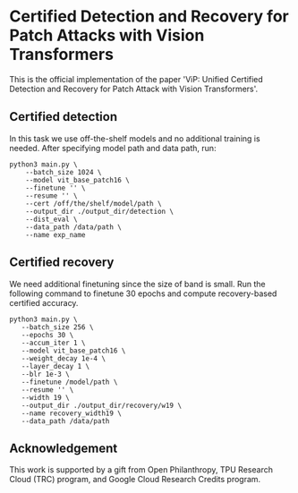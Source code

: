 # Certified Detection and Recovery for Patch Attacks with Vision Transformers
This is the official implementation of the paper 'ViP: Unified Certified Detection and Recovery for Patch Attack with Vision Transformers'.

## Certified detection
In this task we use off-the-shelf models and no additional training is needed. After specifying model path and data path, run:

```
python3 main.py \
    --batch_size 1024 \
    --model vit_base_patch16 \
    --finetune '' \
    --resume '' \
    --cert /off/the/shelf/model/path \
    --output_dir ./output_dir/detection \
    --dist_eval \
    --data_path /data/path \
    --name exp_name
```

## Certified recovery
We need additional finetuning since the size of band is small. Run the following command to finetune 30 epochs
 and compute recovery-based certified accuracy. 
 ```
python3 main.py \
    --batch_size 256 \
    --epochs 30 \
    --accum_iter 1 \
    --model vit_base_patch16 \
    --weight_decay 1e-4 \
    --layer_decay 1 \
    --blr 1e-3 \
    --finetune /model/path \
    --resume '' \
    --width 19 \
    --output_dir ./output_dir/recovery/w19 \
    --name recovery_width19 \
    --data_path /data/path
```

## Acknowledgement
This work is supported by a gift from Open Philanthropy, TPU Research Cloud (TRC) program, and Google Cloud Research Credits program.
